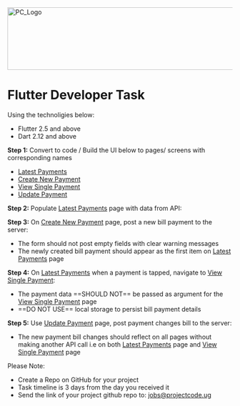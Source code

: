 <img src="https://github.com/ismailasega/projectCode-interview/blob/main/img/pcLogo.png" alt="PC_Logo" width="564" height="140">

# Flutter Developer Task

Using the technoligies below:

- Flutter 2.5 and above
- Dart 2.12 and above

**Step 1:** Convert to code / Build the UI below to pages/ screens with corresponding names

- [Latest Payments](#list-payments)
- [Create New Payment](#create-payments)
- [View Single Payment](#view-payment)
- [Update Payment](#update-payment)

**Step 2:** Populate <a href="https://github.com/ismailasega/ProjectCode_SoftWorld_interview/blob/main/technical-assessment/flutter_task.md#list-payments">Latest Payments</a> page with data from API:

**Step 3:** On <a href="https://github.com/ismailasega/ProjectCode_SoftWorld_interview/blob/main/technical-assessment/flutter_task.md#create-payments">Create New Payment</a> page, post a new bill payment to the server:

- The form should not post empty fields with clear warning messages
- The newly created bill payment should appear as the first item on <a href="https://github.com/ismailasega/ProjectCode_SoftWorld_interview/blob/main/technical-assessment/flutter_task.md#list-payments">Latest Payments</a> page

**Step 4:** On <a href="https://github.com/ismailasega/ProjectCode_SoftWorld_interview/blob/main/technical-assessment/flutter_task.md#list-payments">Latest Payments</a> when a payment is tapped, navigate to <a href="https://github.com/ismailasega/ProjectCode_SoftWorld_interview/blob/main/technical-assessment/flutter_task.md#view-payment">View Single Payment</a>:

- The payment data ==SHOULD NOT== be passed as argument for the <a href="https://github.com/ismailasega/ProjectCode_SoftWorld_interview/blob/main/technical-assessment/flutter_task.md#view-payment">View Single Payment</a> page
- ==DO NOT USE== local storage to persist bill payment details

**Step 5:** Use <a href="https://github.com/ismailasega/ProjectCode_SoftWorld_interview/blob/main/technical-assessment/flutter_task.md#update-payment">Update Payment</a> page, post payment changes bill to the server:

- The new payment bill changes should reflect on all pages without making another API call i.e on both <a href="https://github.com/ismailasega/ProjectCode_SoftWorld_interview/blob/main/technical-assessment/flutter_task.md#list-payments">Latest Payments</a> page and <a href="https://github.com/ismailasega/ProjectCode_SoftWorld_interview/blob/main/technical-assessment/flutter_task.md#view-payment">View Single Payment</a> page

Please Note:

- Create a Repo on GitHub for your project
- Task timeline is 3 days from the day you received it
- Send the link of your project github repo to: jobs@projectcode.ug
